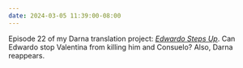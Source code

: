 ```yaml
---
date: 2024-03-05 11:39:00-08:00
---
```

Episode 22 of my Darna translation project: [*Edwardo Steps Up*](https://multoghost.wordpress.com/2024/03/05/1950s-darna-edwardo-steps-up/). Can Edwardo stop Valentina from killing him and Consuelo? Also, Darna reappears.